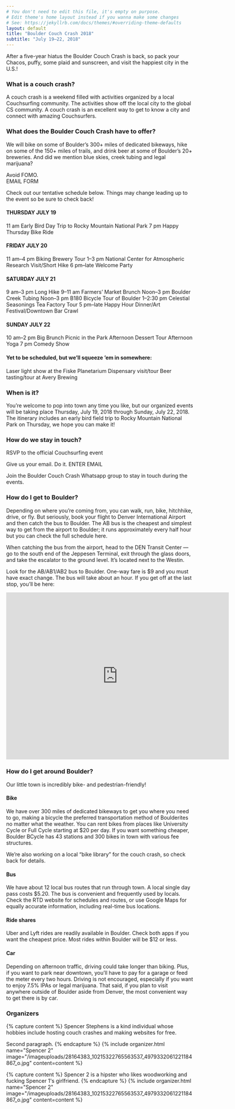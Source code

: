 ```yaml
---
# You don't need to edit this file, it's empty on purpose.
# Edit theme's home layout instead if you wanna make some changes
# See: https://jekyllrb.com/docs/themes/#overriding-theme-defaults
layout: default
title: "Boulder Couch Crash 2018"
subtitle: "July 19–22, 2018"
---
```

After a five-year hiatus the Boulder Couch Crash is back, so pack your
Chacos, puffy, some plaid and sunscreen, and visit the happiest city in the
U.S.!

### What is a couch crash?

A couch crash is a weekend filled with activities organized by a local
Couchsurfing community. The activities show off the local city to the global
CS community. A couch crash is an excellent way to get to know a city and
connect with amazing Couchsurfers.

### What does the Boulder Couch Crash have to offer?

We will bike on some of Boulder’s 300+ miles of dedicated bikeways, hike on
some of the 150+ miles of trails, and drink beer at some of Boulder’s 20+
breweries. And did we mention blue skies, creek tubing and legal marijuana?

Avoid FOMO.  
EMAIL FORM

Check out our tentative schedule below. Things may change leading up to the
event so be sure to check back!

#### THURSDAY JULY 19
11 am Early Bird Day Trip to Rocky Mountain National Park
7 pm Happy Thursday Bike Ride

#### FRIDAY JULY 20
11 am–4 pm Biking Brewery Tour
1–3 pm National Center for Atmospheric Research Visit/Short Hike
6 pm–late Welcome Party

#### SATURDAY JULY 21
9 am–3 pm Long Hike
9–11 am Farmers’ Market Brunch
Noon–3 pm Boulder Creek Tubing
Noon–3 pm B180 Bicycle Tour of Boulder
1–2:30 pm Celestial Seasonings Tea Factory Tour
5 pm–late Happy Hour Dinner/Art Festival/Downtown Bar Crawl

#### SUNDAY JULY 22
10 am–2 pm Big Brunch Picnic in the Park
Afternoon Dessert Tour
Afternoon Yoga
7 pm Comedy Show

#### Yet to be scheduled, but we’ll squeeze ’em in somewhere:
Laser light show at the Fiske Planetarium
Dispensary visit/tour
Beer tasting/tour at Avery Brewing

### When is it?

You’re welcome to pop into town any time you like, but our organized events
will be taking place Thursday, July 19, 2018 through Sunday, July 22, 2018.
The itinerary includes an early bird field trip to Rocky Mountain National
Park on Thursday, we hope you can make it!

### How do we stay in touch?

RSVP to the official Couchsurfing event

Give us your email. Do it.
ENTER EMAIL

Join the Boulder Couch Crash Whatsapp group to stay in touch during the events.

### How do I get to Boulder?

Depending on where you’re coming from, you can walk, run, bike, hitchhike,
drive, or fly. But seriously, book your flight to Denver International
Airport and then catch the bus to Boulder. The AB bus is the cheapest and
simplest way to get from the airport to Boulder; it runs approximately every
half hour but you can check the full schedule here.

When catching the bus from the airport, head to the DEN Transit Center — go
to the south end of the Jeppesen Terminal, exit through the glass doors, and
take the escalator to the ground level. It’s located next to the Westin.

Look for the AB/AB1/AB2 bus to Boulder. One-way fare is $9 and you must have
exact change. The bus will take about an hour. If you get off at the last
stop, you’ll be here:

<iframe
    class="map-embed"
    style="border: 0;"
    src="https://www.google.com/maps/embed?pb=!1m18!1m12!1m3!1d24446.906747955483!2d-105.28140612224962!3d40.011499976028574!2m3!1f0!2f0!3f0!3m2!1i1024!2i768!4f13.1!3m3!1m2!1s0x876bec28bedcb659%3A0x5070a558deeeb1ed!2sDowntown+Boulder+Station!5e0!3m2!1sen!2sus!4v1518495355476"
    width="600" height="450" frameborder="0" allowfullscreen="allowfullscreen">
  <span
      data-mce-type="bookmark"
      style="display: inline-block; width: 0px; overflow: hidden; line-height: 0;"
      class="mce_SELRES_start"></span>
</iframe> 

### How do I get around Boulder?
Our little town is incredibly bike- and pedestrian-friendly!

#### Bike
We have over 300 miles of dedicated bikeways to get you where you need to go, making a bicycle the preferred transportation method of Boulderites no matter what the weather. You can rent bikes from places like University Cycle or Full Cycle starting at $20 per day. If you want something cheaper, Boulder BCycle has 43 stations and 300 bikes in town with various fee structures.

We’re also working on a local “bike library” for the couch crash, so check back for details.

#### Bus
We have about 12 local bus routes that run through town. A local single day pass costs $5.20. The bus is convenient and frequently used by locals. Check the RTD website for schedules and routes, or use Google Maps for equally accurate information, including real-time bus locations.

#### Ride shares
Uber and Lyft rides are readily available in Boulder. Check both apps if you want the cheapest price. Most rides within Boulder will be $12 or less.

#### Car
Depending on afternoon traffic, driving could take longer than biking. Plus, if you want to park near downtown, you’ll have to pay for a garage or feed the meter every two hours. Driving is not encouraged, especially if you want to enjoy 7.5% IPAs or legal marijuana. That said, if you plan to visit anywhere outside of Boulder aside from Denver, the most convenient way to get there is by car.

### Organizers

{% capture content %}
  Spencer Stephens is a kind individual whose hobbies include hosting couch crashes and making websites for free.

  Second paragraph.
{% endcapture %}
{% include organizer.html
     name="Spencer 2"
     image="/imageuploads/28164383_10215322765563537_4979332061221184867_o.jpg"
     content=content %}

{% capture content %}
  Spencer 2 is a hipster who likes woodworking and fucking Spencer 1's girlfriend.
{% endcapture %}
{% include organizer.html
     name="Spencer 2"
     image="/imageuploads/28164383_10215322765563537_4979332061221184867_o.jpg"
     content=content %}
